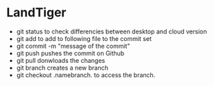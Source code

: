 # LandTiger
- git status to check differencies between desktop and cloud version
- git add to add to following file to the commit set
- git commit -m "message of the commit"
- git push pushes the commit on Github
- git pull donwloads the changes
- git branch creates a new branch
- git checkout .namebranch. to access the branch.
